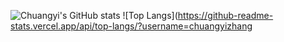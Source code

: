 ![Chuangyi's GitHub stats](https://github-readme-stats.vercel.app/api?username=chuangyi)
![Top Langs](https://github-readme-stats.vercel.app/api/top-langs/?username=chuangyizhang
